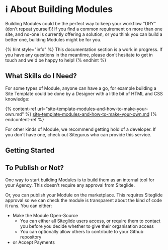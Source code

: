 # ℹ️ About Building Modules

Building Modules could be the perfect way to keep your workflow "DRY" (don't repeat yourself)! If you find a common requirement on more than one site, and no-one is currently offering a solution, or you think you can build a better one, building Modules might be for you.

{% hint style="info" %}
This documentation section is a work in progress. If you have any questions in the meantime, please don't hesitate to get in touch and we'd be happy to help!
{% endhint %}

## What Skills do I Need?

For some types of Module, anyone can have a go, for example building a Site Template could be done by a Designer with a little bit of HTML and CSS knowledge:

{% content-ref url="site-template-modules-and-how-to-make-your-own.md" %}
[site-template-modules-and-how-to-make-your-own.md](site-template-modules-and-how-to-make-your-own.md)
{% endcontent-ref %}

For other kinds of Module, we recommend getting hold of a developer. If you don't have one, check out Sitegurus who can provide this service.

## Getting Started

## To Publish or Not?

One way to start building Modules is to build them as an internal tool for your Agency. This doesn't require any approval from Siteglide.

Or, you can publish your Module on the marketplace. This requires Siteglide approval so we can check the module is transparent about the kind of code it runs. You can either:

* Make the Module Open-Source
  * You can either all Siteglide users access, or require them to contact you before you decide whether to give their organisation access
  * You can optionally allow others to contribute to your Github repository
* or Accept Payments

